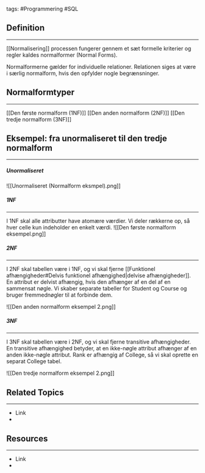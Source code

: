 tags: #Programmering #SQL

## Definition 
---
[[Normalisering]] processen fungerer gennem et sæt formelle kriterier og regler kaldes normalformer (Normal Forms).

Normalformerne gælder for individuelle relationer. Relationen siges at være i særlig normalform, hvis den opfylder nogle begrænsninger.
## Normalformtyper
---
[[Den første normalform (1NF)]]
[[Den anden normalform (2NF)]]
[[Den tredje normalform (3NF)]]
## Eksempel: fra unormaliseret til den tredje normalform
---
##### Unormaliseret
![[Unormaliseret (Normalform eksmpel).png]]

##### 1NF
---
I 1NF skal alle attributter have atomære værdier. Vi deler rækkerne op, så hver celle kun indeholder en enkelt værdi.
![[Den første normalform eksempel.png]]
##### 2NF
---
I 2NF skal tabellen være i 1NF, og vi skal fjerne [[Funktionel afhængigheder#Delvis funktionel afhængighed|delvise afhængigheder]]. 
En attribut er delvist afhængig, hvis den afhænger af en del af en sammensat nøgle. Vi skaber separate tabeller for Student og Course og bruger fremmednøgler til at forbinde dem.

![[Den anden normalform eksempel 2.png]]
##### 3NF
---
I 3NF skal tabellen være i 2NF, og vi skal fjerne transitive afhængigheder. En transitive afhængighed betyder, at en ikke-nøgle attribut afhænger af en anden ikke-nøgle attribut. 
Rank er afhængig af College, så vi skal oprette en separat College tabel.

![[Den tredje normalform eksempel 2.png]]


## Related Topics
---
- Link
- 

## Resources
---
- Link
- 